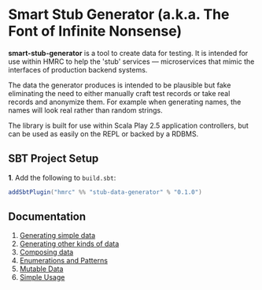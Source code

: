 # Smart Stub Generator (a.k.a. The Font of Infinite Nonsense) 

**smart-stub-generator** is a tool to create data for testing.  It is intended for use within HMRC to help the 'stub' services — microservices that mimic the interfaces of production backend systems. 

The data the generator produces is intended to be plausible but fake eliminating the need to either manually craft test records or take real records and anonymize them. For example when generating names, the names will look real rather than random strings.

The library is built for use within Scala Play 2.5 application controllers, but can be used as easily on the REPL or backed by a RDBMS. 

## SBT Project Setup

**1**. Add the following to `build.sbt`:

```scala
addSbtPlugin("hmrc" %% "stub-data-generator" % "0.1.0")
```

## Documentation

1. 	[Generating simple data](target/post-tut/1-SimpleData.md)
2. 	[Generating other kinds of data](target/post-tut/2-OtherData.md)
3. 	[Composing data](target/post-tut/3-ComposingData.md)
4. 	[Enumerations and Patterns](target/post-tut/4-Enumerations.md)
5. 	[Mutable Data](target/post-tut/5-MutatingData.md)
6. 	[Simple Usage](target/post-tut/RichGen.md)
